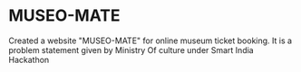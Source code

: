 # MUSEO-MATE
Created a website "MUSEO-MATE" for online museum ticket booking. It is a problem statement given by Ministry Of culture under Smart India Hackathon
